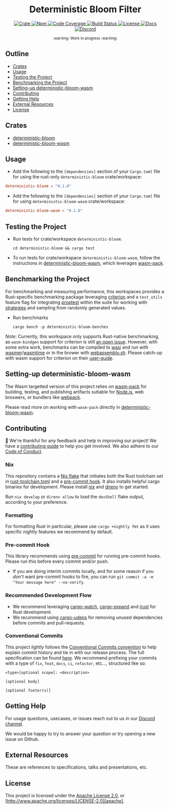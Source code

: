 <div align="center">
  <h1 align="center">Deterministic Bloom Filter</h1>

  <p>
    <a href="https://crates.io/crates/deterministic-bloom">
      <img src="https://img.shields.io/crates/v/deterministic-bloom?label=crates" alt="Crate">
    </a>
    <a href="https://npmjs.com/package/deterministic-bloom">
      <img src="https://img.shields.io/npm/v/deterministic-bloom" alt="Npm">
    </a>
    <a href="https://codecov.io/gh/expede/deterministic-bloom">
      <img src="https://codecov.io/gh/expede/deterministic-bloom/branch/main/graph/badge.svg?token=SOMETOKEN" alt="Code Coverage"/>
    </a>
    <a href="https://github.com/expede/deterministic-bloom/actions?query=">
      <img src="https://github.com/expede/deterministic-bloom/actions/workflows/tests_and_checks.yml/badge.svg" alt="Build Status">
    </a>
    <a href="https://github.com/expede/deterministic-bloom/blob/main/LICENSE">
      <img src="https://img.shields.io/badge/License-Apache%202.0-blue.svg" alt="License">
    </a>
    <a href="https://docs.rs/deterministic-bloom">
      <img src="https://img.shields.io/static/v1?label=Docs&message=docs.rs&color=blue" alt="Docs">
    </a>
    <a href="https://discord.gg/fissioncodes">
      <img src="https://img.shields.io/static/v1?label=Discord&message=join%20us!&color=mediumslateblue" alt="Discord">
    </a>
  </p>
</div>

<div align="center"><sub>:warning: Work in progress :warning:</sub></div>

## Outline

- [Crates](#crates)
- [Usage](#usage)
- [Testing the Project](#testing-the-project)
- [Benchmarking the Project](#benchmarking-the-project)
- [Setting-up deterministic-bloom-wasm](#setting-up-deterministic-bloom-wasm)
- [Contributing](#contributing)
- [Getting Help](#getting-help)
- [External Resources](#external-resources)
- [License](#license)

## Crates

- [deterministic-bloom](https://github.com/expede/deterministic-bloom/tree/main/deterministic-bloom)
- [deterministic-bloom-wasm](https://github.com/expede/deterministic-bloom/tree/main/deterministic-bloom-wasm)

## Usage

- Add the following to the `[dependencies]` section of your `Cargo.toml` file
  for using the rust-only `deterministic-bloom` crate/workspace:

```toml
deterministic-bloom = "0.1.0"
```

- Add the following to the `[dependencies]` section of your `Cargo.toml` file
  for using `deterministic-bloom-wasm` crate/workspace:

```toml
deterministic-bloom-wasm = "0.1.0"
```

## Testing the Project

- Run tests for crate/workspace `deterministic-bloom`:

  ```console
  cd deterministic-bloom && cargo test
  ```

- To run tests for crate/workspace `deterministic-bloom-wasm`, follow
  the instructions in [deterministic-bloom-wasm](./deterministic-bloom-wasm#testing-the-project),
  which leverages [wasm-pack][wasm-pack].

## Benchmarking the Project

For benchmarking and measuring performance, this workspaces provides
a Rust-specific benchmarking package leveraging [criterion][criterion] and a
`test_utils` feature flag for integrating [proptest][proptest] within the
suite for working with [strategies][strategies] and sampling from randomly
generated values.

- Run benchmarks

  ```console
  cargo bench -p deterministic-bloom-benches
  ```

*Note*: Currently, this workspace only supports Rust-native benchmarking, as
`wasm-bindgen` support for criterion is still [an open issue][criterion-bindgen].
However, with some extra work, benchmarks can be compiled to [wasi][wasi] and
run with [wasmer][wasmer]/[wasmtime][wasmtime] or in the brower with
[webassembly.sh][wasmsh]. Please catch-up with wasm support for criterion on their
[user-guide][criterion-user-guide].

## Setting-up deterministic-bloom-wasm

The Wasm targetted version of this project relies on [wasm-pack][wasm-pack]
for building, testing, and publishing artifacts sutiable for
[Node.js][node-js], web broswers, or bundlers like [webpack][webpack].

Please read more on working with `wasm-pack` directly in
[deterministic-bloom-wasm](./deterministic-bloom-wasm#set-up).

## Contributing

:balloon: We're thankful for any feedback and help in improving our project!
We have a [contributing guide](./CONTRIBUTING.md) to help you get involved. We
also adhere to our [Code of Conduct](./CODE_OF_CONDUCT.md).

### Nix
This repository contains a [Nix flake][nix-flake] that initiates both the Rust
toolchain set in [rust-toolchain.toml](./rust-toolchain.toml) and a
[pre-commit hook](#pre-commit-hook). It also installs helpful cargo binaries for
development. Please install [nix][nix] and [direnv][direnv] to get started.

Run `nix develop` or `direnv allow` to load the `devShell` flake output,
according to your preference.

### Formatting

For formatting Rust in particular, please use `cargo +nightly fmt` as it uses
specific nightly features we recommend by default.

### Pre-commit Hook

This library recommends using [pre-commit][pre-commit] for running pre-commit
hooks. Please run this before every commit and/or push.

- If you are doing interim commits locally, and for some reason if you _don't_
  want pre-commit hooks to fire, you can run
  `git commit -a -m "Your message here" --no-verify`.

### Recommended Development Flow

- We recommend leveraging [cargo-watch][cargo-watch],
  [cargo-expand][cargo-expand] and [irust][irust] for Rust development.
- We recommend using [cargo-udeps][cargo-udeps] for removing unused dependencies
  before commits and pull-requests.

### Conventional Commits

This project *lightly* follows the [Conventional Commits
convention][commit-spec-site] to help explain
commit history and tie in with our release process. The full specification
can be found [here][commit-spec]. We recommend prefixing your commits with
a type of `fix`, `feat`, `docs`, `ci`, `refactor`, etc..., structured like so:

```
<type>[optional scope]: <description>

[optional body]

[optional footer(s)]
```

## Getting Help

For usage questions, usecases, or issues reach out to us in our [Discord channel](https://discord.gg/fissioncodes).

We would be happy to try to answer your question or try opening a new issue on Github.

## External Resources

These are references to specifications, talks and presentations, etc.

## License

This project is licensed under the [Apache License 2.0](./LICENSE), or
[http://www.apache.org/licenses/LICENSE-2.0][apache].


[apache]: https://www.apache.org/licenses/LICENSE-2.0
[cargo-expand]: https://github.com/dtolnay/cargo-expand
[cargo-udeps]: https://github.com/est31/cargo-udeps
[cargo-watch]: https://github.com/watchexec/cargo-watch
[commit-spec]: https://www.conventionalcommits.org/en/v1.0.0/#specification
[commit-spec-site]: https://www.conventionalcommits.org/
[criterion]: https://github.com/bheisler/criterion.rs
[criterion-bindgen]: https://github.com/bheisler/criterion.rs/issues/270
[direnv]:https://direnv.net/
[irust]: https://github.com/sigmaSd/IRust
[mit]: http://opensource.org/licenses/MIT
[nix]:https://nixos.org/download.html
[nix-flake]: https://nixos.wiki/wiki/Flakes
[node-js]: https://nodejs.dev/en/
[pre-commit]: https://pre-commit.com/
[proptest]: https://github.com/proptest-rs/proptest
[strategies]: https://docs.rs/proptest/latest/proptest/strategy/trait.Strategy.html
[criterion-user-guide]: https://github.com/bheisler/criterion.rs/blob/version-0.4/book/src/user_guide/wasi.md
[wasi]: https://wasi.dev/
[wasmer]: https://wasmer.io/
[wasmtime]: https://docs.wasmtime.dev/
[wasmsh]: https://webassembly.sh/
[wasm-pack]: https://rustwasm.github.io/docs/wasm-pack/
[webpack]: https://webpack.js.org/
